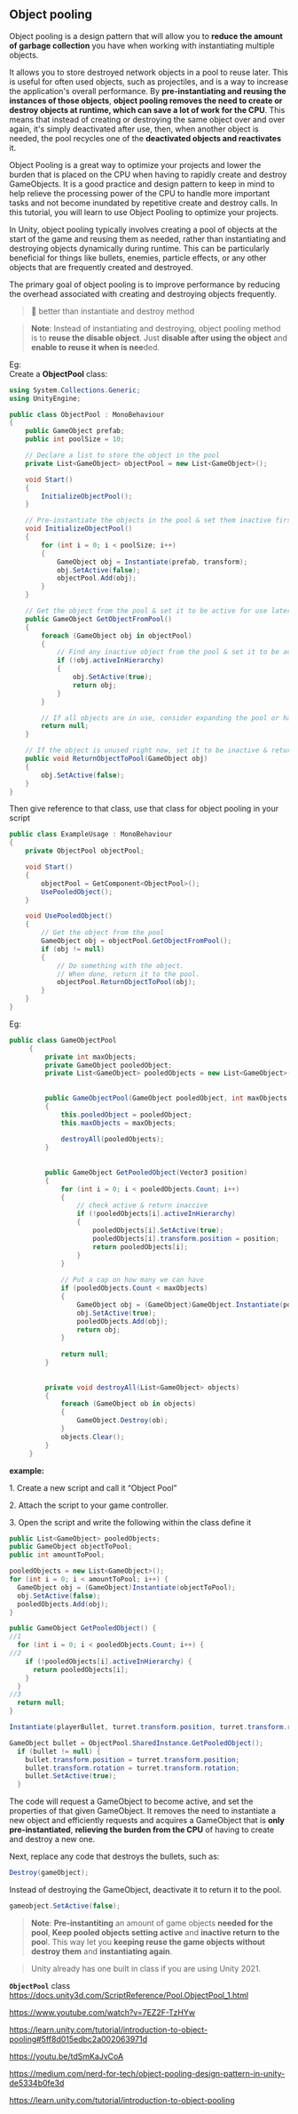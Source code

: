 ## Object pooling

Object pooling is a design pattern that will allow you to **reduce the amount of garbage collection** you have when working with instantiating multiple objects. 

It allows you to store destroyed network objects in a pool to reuse later. This is useful for often used objects, such as projectiles, and is a way to increase the application's overall performance. By **pre-instantiating and reusing the instances of those objects**, **object pooling removes the need to create or destroy objects at runtime, which can save a lot of work for the CPU**. This means that instead of creating or destroying the same object over and over again, it's simply deactivated after use, then, when another object is needed, the pool recycles one of the **deactivated objects and reactivates** it.

Object Pooling is a great way to optimize your projects and lower the burden that is placed on the CPU when having to rapidly create and destroy GameObjects. It is a good practice and design pattern to keep in mind to help relieve the processing power of the CPU to handle more important tasks and not become inundated by repetitive create and destroy calls. In this tutorial, you will learn to use Object Pooling to optimize your projects. 

In Unity, object pooling typically involves creating a pool of objects at the start of the game and reusing them as needed, rather than instantiating and destroying objects dynamically during runtime. This can be particularly beneficial for things like bullets, enemies, particle effects, or any other objects that are frequently created and destroyed.

The primary goal of object pooling is to improve performance by reducing the overhead associated with creating and destroying objects frequently.


> 📌 better than instantiate and destroy method

> **Note**: Instead of instantiating and destroying, object pooling method is to **reuse the disable object**. Just **disable after using the object** and **enable to reuse it when is nee**ded. 

Eg: \
Create a **ObjectPool** class:
```cs
using System.Collections.Generic;
using UnityEngine;

public class ObjectPool : MonoBehaviour
{
    public GameObject prefab;
    public int poolSize = 10;

    // Declare a list to store the object in the pool
    private List<GameObject> objectPool = new List<GameObject>();

    void Start()
    {
        InitializeObjectPool();
    }

    // Pre-instantiate the objects in the pool & set them inactive first
    void InitializeObjectPool()
    {
        for (int i = 0; i < poolSize; i++)
        {
            GameObject obj = Instantiate(prefab, transform);
            obj.SetActive(false);
            objectPool.Add(obj);
        }
    }

    // Get the object from the pool & set it to be active for use later
    public GameObject GetObjectFromPool()
    {
        foreach (GameObject obj in objectPool)
        {
            // Find any inactive object from the pool & set it to be active
            if (!obj.activeInHierarchy)
            {
                obj.SetActive(true);
                return obj;
            }
        }

        // If all objects are in use, consider expanding the pool or handling it as needed.
        return null;
    }

    // If the object is unused right now, set it to be inactive & return to the pool
    public void ReturnObjectToPool(GameObject obj)
    {
        obj.SetActive(false);
    }
}

```
Then give reference to that class, use that class for object pooling in your script
```cs
public class ExampleUsage : MonoBehaviour
{
    private ObjectPool objectPool;

    void Start()
    {
        objectPool = GetComponent<ObjectPool>();
        UsePooledObject();
    }

    void UsePooledObject()
    {
        // Get the object from the pool
        GameObject obj = objectPool.GetObjectFromPool();
        if (obj != null)
        {
            // Do something with the object.
            // When done, return it to the pool.
            objectPool.ReturnObjectToPool(obj);
        }
    }
}

```

Eg:
```cs
public class GameObjectPool 
     {
         private int maxObjects;
         private GameObject pooledObject;
         private List<GameObject> pooledObjects = new List<GameObject>();
 
 
         public GameObjectPool(GameObject pooledObject, int maxObjects = 500)
         {
             this.pooledObject = pooledObject;
             this.maxObjects = maxObjects;
 
             destroyAll(pooledObjects);
         }
 
 
         public GameObject GetPooledObject(Vector3 position)
         {
             for (int i = 0; i < pooledObjects.Count; i++)
             {
                 // check active & return inaccive
                 if (!pooledObjects[i].activeInHierarchy)
                 {
                     pooledObjects[i].SetActive(true);
                     pooledObjects[i].transform.position = position;
                     return pooledObjects[i];
                 }
             }
 
             // Put a cap on how many we can have
             if (pooledObjects.Count < maxObjects)
             {
                 GameObject obj = (GameObject)GameObject.Instantiate(pooledObject, position, Quaternion.identity);
                 obj.SetActive(true);
                 pooledObjects.Add(obj);
                 return obj;
             }
 
             return null;
         }
 
 
         private void destroyAll(List<GameObject> objects)
         {
             foreach (GameObject ob in objects)
             {
                 GameObject.Destroy(ob);
             }
             objects.Clear();
         }
     }

```
**example:**


1\. Create a new script and call it “Object Pool”

2\. Attach the script to your game controller.

3\. Open the script and write the following within the class define it

```cs
public List<GameObject> pooledObjects;
public GameObject objectToPool;
public int amountToPool;

pooledObjects = new List<GameObject>();
for (int i = 0; i < amountToPool; i++) {
  GameObject obj = (GameObject)Instantiate(objectToPool);
  obj.SetActive(false); 
  pooledObjects.Add(obj);
}

public GameObject GetPooledObject() {
//1
  for (int i = 0; i < pooledObjects.Count; i++) {
//2
    if (!pooledObjects[i].activeInHierarchy) {
      return pooledObjects[i];
    }
  }
//3   
  return null;
}

Instantiate(playerBullet, turret.transform.position, turret.transform.rotation);

GameObject bullet = ObjectPool.SharedInstance.GetPooledObject(); 
  if (bullet != null) {
    bullet.transform.position = turret.transform.position;
    bullet.transform.rotation = turret.transform.rotation;
    bullet.SetActive(true);
  }

```

The code will request a GameObject to become active, and set the properties of that given GameObject. It removes the need to instantiate a new object and efficiently requests and acquires a GameObject that is **only pre-instantiated**, **relieving the burden from the CPU** of having to create and destroy a new one.

Next, replace any code that destroys the bullets, such as:

```cs
Destroy(gameObject);
```

Instead of destroying the GameObject, deactivate it to return it to the pool.

```cs
gameobject.SetActive(false);
```


> **Note**: **Pre-instantiting** an amount of game objects **needed for the pool**, **Keep pooled objects setting active** and **inactive return to the poo**l. This way let you **keeping reuse the game objects without destroy them** and **instantiating again**.


> Unity already has one built in class if you are using Unity 2021.

**`ObjectPool`** class \
https://docs.unity3d.com/ScriptReference/Pool.ObjectPool_1.html


https://www.youtube.com/watch?v=7EZ2F-TzHYw

https://learn.unity.com/tutorial/introduction-to-object-pooling#5ff8d015edbc2a002063971d

https://youtu.be/tdSmKaJvCoA

https://medium.com/nerd-for-tech/object-pooling-design-pattern-in-unity-de5334b0fe3d

https://learn.unity.com/tutorial/introduction-to-object-pooling
